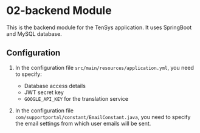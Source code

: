 # 02-backend Module

This is the backend module for the TenSys application. It uses SpringBoot and MySQL database.

## Configuration

1. In the configuration file `src/main/resources/application.yml`, you need to specify:
    - Database access details
    - JWT secret key
    - `GOOGLE_API_KEY` for the translation service

2. In the configuration file `com/supportportal/constant/EmailConstant.java`, you need to specify the email settings from which user emails will be sent.
